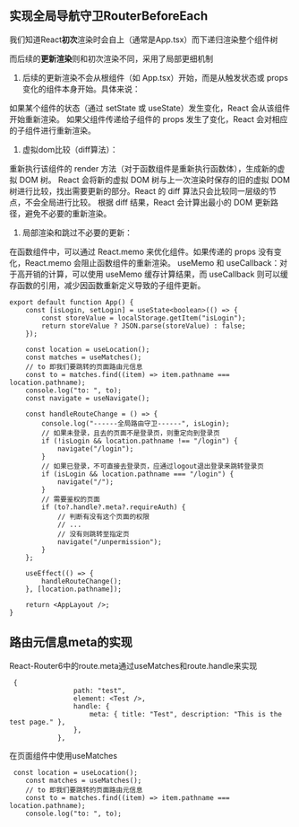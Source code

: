 ## 实现全局导航守卫RouterBeforeEach

我们知道React**初次**渲染时会自上（通常是App.tsx）而下递归渲染整个组件树

而后续的**更新渲染**则和初次渲染不同，采用了局部更细机制

1. 后续的更新渲染不会从根组件（如 App.tsx）开始，而是从触发状态或 props 变化的组件本身开始。具体来说：

如果某个组件的状态（通过 setState 或 useState）发生变化，React 会从该组件开始重新渲染。
如果父组件传递给子组件的 props 发生了变化，React 会对相应的子组件进行重新渲染。

1. 虚拟dom比较（diff算法）：

重新执行该组件的 render 方法（对于函数组件是重新执行函数体），生成新的虚拟 DOM 树。
React 会将新的虚拟 DOM 树与上一次渲染时保存的旧的虚拟 DOM 树进行比较，找出需要更新的部分。React 的 diff 算法只会比较同一层级的节点，不会全局进行比较。
根据 diff 结果，React 会计算出最小的 DOM 更新路径，避免不必要的重新渲染。

1. 局部渲染和跳过不必要的更新：

在函数组件中，可以通过 React.memo 来优化组件。如果传递的 props 没有变化，React.memo 会阻止函数组件的重新渲染。
useMemo 和 useCallback：对于高开销的计算，可以使用 useMemo 缓存计算结果，而 useCallback 则可以缓存函数的引用，减少因函数重新定义导致的子组件更新。

```tsx
export default function App() {
    const [isLogin, setLogin] = useState<boolean>(() => {
        const storeValue = localStorage.getItem("isLogin");
        return storeValue ? JSON.parse(storeValue) : false;
    });

    const location = useLocation();
    const matches = useMatches();
    // to 即我们要跳转的页面路由元信息
    const to = matches.find((item) => item.pathname === location.pathname);
    console.log("to: ", to);
    const navigate = useNavigate();

    const handleRouteChange = () => {
        console.log("------全局路由守卫------", isLogin);
        // 如果未登录，且去的页面不是登录页，则重定向到登录页
        if (!isLogin && location.pathname !== "/login") {
            navigate("/login");
        }
        // 如果已登录，不可直接去登录页，应通过logout退出登录来跳转登录页
        if (isLogin && location.pathname === "/login") {
            navigate("/");
        }
        // 需要鉴权的页面
        if (to?.handle?.meta?.requireAuth) {
            // 判断有没有这个页面的权限
            // ...
            // 没有则跳转至指定页
            navigate("/unpermission");
        }
    };

    useEffect(() => {
        handleRouteChange();
    }, [location.pathname]);

    return <AppLayout />;
}
```

## 路由元信息meta的实现

React-Router6中的route.meta通过useMatches和route.handle来实现

```tsx
 {
                path: "test",
                element: <Test />,
                handle: {
                    meta: { title: "Test", description: "This is the test page." },
                },
            },
```

在页面组件中使用useMatches

```tsx
 const location = useLocation();
    const matches = useMatches();
    // to 即我们要跳转的页面路由元信息
    const to = matches.find((item) => item.pathname === location.pathname);
    console.log("to: ", to);
```

